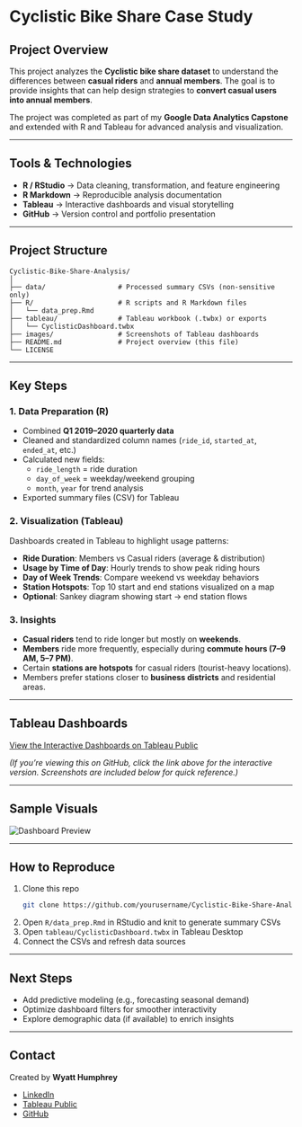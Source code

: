 # Cyclistic Bike Share Case Study  

## Project Overview  
This project analyzes the **Cyclistic bike share dataset** to understand the differences between **casual riders** and **annual members**. The goal is to provide insights that can help design strategies to **convert casual users into annual members**.  

The project was completed as part of my **Google Data Analytics Capstone** and extended with R and Tableau for advanced analysis and visualization.  

---

## Tools & Technologies  
- **R / RStudio** → Data cleaning, transformation, and feature engineering  
- **R Markdown** → Reproducible analysis documentation  
- **Tableau** → Interactive dashboards and visual storytelling  
- **GitHub** → Version control and portfolio presentation  

---

## Project Structure  
```
Cyclistic-Bike-Share-Analysis/
│
├── data/                  # Processed summary CSVs (non-sensitive only)
├── R/                     # R scripts and R Markdown files
│   └── data_prep.Rmd
├── tableau/               # Tableau workbook (.twbx) or exports
│   └── CyclisticDashboard.twbx
├── images/                # Screenshots of Tableau dashboards
├── README.md              # Project overview (this file)
└── LICENSE
```

---

## Key Steps  

### 1. Data Preparation (R)  
- Combined **Q1 2019–2020 quarterly data**  
- Cleaned and standardized column names (`ride_id`, `started_at`, `ended_at`, etc.)  
- Calculated new fields:  
  - `ride_length` = ride duration  
  - `day_of_week` = weekday/weekend grouping  
  - `month`, `year` for trend analysis  
- Exported summary files (CSV) for Tableau  

### 2. Visualization (Tableau)  
Dashboards created in Tableau to highlight usage patterns:  
- **Ride Duration**: Members vs Casual riders (average & distribution)  
- **Usage by Time of Day**: Hourly trends to show peak riding hours  
- **Day of Week Trends**: Compare weekend vs weekday behaviors  
- **Station Hotspots**: Top 10 start and end stations visualized on a map  
- **Optional**: Sankey diagram showing start → end station flows  

### 3. Insights  
- **Casual riders** tend to ride longer but mostly on **weekends**.  
- **Members** ride more frequently, especially during **commute hours (7–9 AM, 5–7 PM)**.  
- Certain **stations are hotspots** for casual riders (tourist-heavy locations).  
- Members prefer stations closer to **business districts** and residential areas.  

---

## Tableau Dashboards 
[View the Interactive Dashboards on Tableau Public](https://public.tableau.com/app/profile/wyatt.humphrey/viz/CyclisticEDAVizualizations/CyclisticDataVisualizations?publish=yes)  

*(If you’re viewing this on GitHub, click the link above for the interactive version. Screenshots are included below for quick reference.)*  

---

## Sample Visuals  
![Dashboard Preview](./images/dashboard_preview.png)  

---

## How to Reproduce  
1. Clone this repo  
   ```bash
   git clone https://github.com/yourusername/Cyclistic-Bike-Share-Analysis.git
   ```
2. Open `R/data_prep.Rmd` in RStudio and knit to generate summary CSVs  
3. Open `tableau/CyclisticDashboard.twbx` in Tableau Desktop  
4. Connect the CSVs and refresh data sources  

---

## Next Steps  
- Add predictive modeling (e.g., forecasting seasonal demand)  
- Optimize dashboard filters for smoother interactivity  
- Explore demographic data (if available) to enrich insights  

---

## Contact  
Created by **Wyatt Humphrey**  
- [LinkedIn](linkedin.com/in/wyatt-humphrey-560067358)  
- [Tableau Public](https://public.tableau.com/app/profile/wyatt.humphrey)  
- [GitHub](https://github.com/wmhumphrey)  

